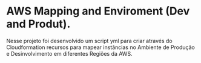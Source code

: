 # AWS Mapping and Enviroment (Dev and Produt).

Nesse projeto foi desenvolvido um script yml para criar através do Cloudformation recursos para mapear instâncias no Ambiente de Produção e Desinvolvimento em diferentes Regiões da AWS. 

